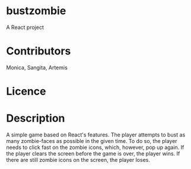 # bustzombie
A React project

# Contributors
Monica, Sangita, Artemis

# Licence
 

# Description

A simple game based on React's features. The player attempts to bust as many zombie-faces as possible in the given time. To do so, the player needs to click fast on the zombie icons, which, however, pop up again.
If the player clears the screen before the game is over, the player wins. If there are still zombie icons on the screen, the player loses.
